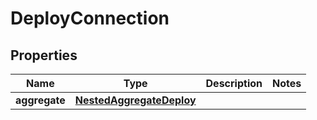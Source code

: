 

# DeployConnection


## Properties

Name | Type | Description | Notes
------------ | ------------- | ------------- | -------------
**aggregate** | [**NestedAggregateDeploy**](NestedAggregateDeploy.md) |  | 



